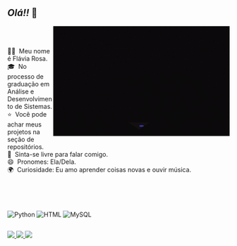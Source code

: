## *Olá!!* 👋 

<img align="right" alt="GIF" src="https://github.com/Rflavia/Rflavia/raw/main/Imagem%20GIF.gif" width="400" height="250"/>
<br>
<br>

💁‍♀️ &nbsp;Meu nome é Flávia Rosa.\
🎓 &nbsp;No processo de graduação em Análise e Desenvolvimento de Sistemas.\
⭐ &nbsp;Você pode achar meus projetos na seção de repositórios.\
💬 &nbsp;Sinta-se livre para falar comigo.\
😄 &nbsp;Pronomes: Ela/Dela.\
🌍 &nbsp;Curiosidade: Eu amo aprender coisas novas e ouvir música.

<br>


##

<div style="display: inline_block"><br>
  <img align="center" alt="Python" height="50" width="60" src="https://cdn.jsdelivr.net/gh/devicons/devicon@latest/icons/python/python-original.svg"/>
  <img align="center" alt="HTML" height="50" width="60" src="https://cdn.jsdelivr.net/gh/devicons/devicon@latest/icons/html5/html5-original.svg"/>
  <img align="center" alt="MySQL" height="50" width="60" src="https://cdn.jsdelivr.net/gh/devicons/devicon@latest/icons/mysql/mysql-original.svg"/>
</div>

## 


<div> 
  <a href="https://www.instagram.com/flavia.s.r/" target="_blank">
    <img src="https://img.shields.io/badge/-Instagram-%23E4405F?style=for-the-badge&logo=instagram&logoColor=white" target="_blank">
  </a>
  
  <a href="mailto:rflavia279@gmail.com">
    <img src="https://img.shields.io/badge/-Gmail-%23333?style=for-the-badge&logo=gmail&logoColor=white" target="_blank">
  </a>
  
  <a href="https://www.linkedin.com/in/fl%C3%A1via-rosa-8301781b6" target="_blank">
    <img src="https://img.shields.io/badge/-LinkedIn-%230077B5?style=for-the-badge&logo=linkedin&logoColor=white" target="_blank">
  </a>
</div>










